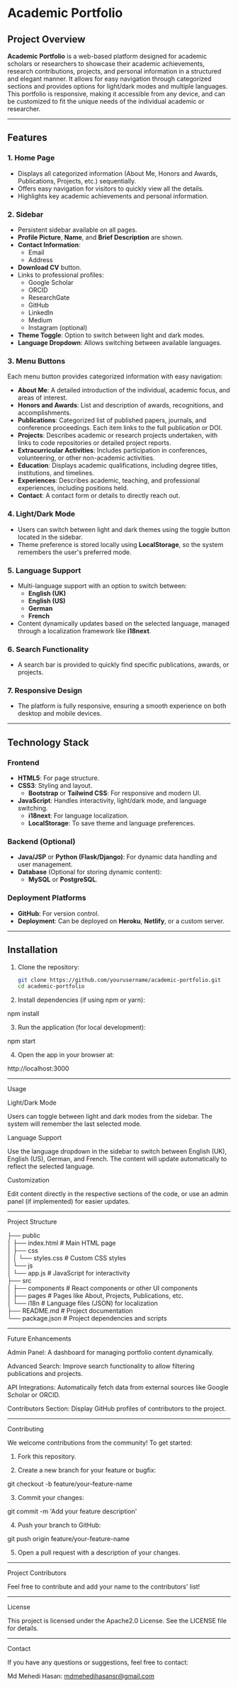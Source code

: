# Academic Portfolio

## Project Overview

**Academic Portfolio** is a web-based platform designed for academic scholars or researchers to showcase their academic achievements, research contributions, projects, and personal information in a structured and elegant manner. It allows for easy navigation through categorized sections and provides options for light/dark modes and multiple languages. This portfolio is responsive, making it accessible from any device, and can be customized to fit the unique needs of the individual academic or researcher.

---

## Features

### 1. Home Page
- Displays all categorized information (About Me, Honors and Awards, Publications, Projects, etc.) sequentially.
- Offers easy navigation for visitors to quickly view all the details.
- Highlights key academic achievements and personal information.

### 2. Sidebar
- Persistent sidebar available on all pages.
- **Profile Picture**, **Name**, and **Brief Description** are shown.
- **Contact Information**:
  - Email
  - Address
- **Download CV** button.
- Links to professional profiles:
  - Google Scholar
  - ORCID
  - ResearchGate
  - GitHub
  - LinkedIn
  - Medium
  - Instagram (optional)
- **Theme Toggle**: Option to switch between light and dark modes.
- **Language Dropdown**: Allows switching between available languages.

### 3. Menu Buttons
Each menu button provides categorized information with easy navigation:
- **About Me**: A detailed introduction of the individual, academic focus, and areas of interest.
- **Honors and Awards**: List and description of awards, recognitions, and accomplishments.
- **Publications**: Categorized list of published papers, journals, and conference proceedings. Each item links to the full publication or DOI.
- **Projects**: Describes academic or research projects undertaken, with links to code repositories or detailed project reports.
- **Extracurricular Activities**: Includes participation in conferences, volunteering, or other non-academic activities.
- **Education**: Displays academic qualifications, including degree titles, institutions, and timelines.
- **Experiences**: Describes academic, teaching, and professional experiences, including positions held.
- **Contact**: A contact form or details to directly reach out.

### 4. Light/Dark Mode
- Users can switch between light and dark themes using the toggle button located in the sidebar.
- Theme preference is stored locally using **LocalStorage**, so the system remembers the user's preferred mode.

### 5. Language Support
- Multi-language support with an option to switch between:
  - **English (UK)**
  - **English (US)**
  - **German**
  - **French**
- Content dynamically updates based on the selected language, managed through a localization framework like **i18next**.

### 6. Search Functionality
- A search bar is provided to quickly find specific publications, awards, or projects.

### 7. Responsive Design
- The platform is fully responsive, ensuring a smooth experience on both desktop and mobile devices.

---

## Technology Stack

### Frontend
- **HTML5**: For page structure.
- **CSS3**: Styling and layout.
  - **Bootstrap** or **Tailwind CSS**: For responsive and modern UI.
- **JavaScript**: Handles interactivity, light/dark mode, and language switching.
  - **i18next**: For language localization.
  - **LocalStorage**: To save theme and language preferences.

### Backend (Optional)
- **Java/JSP** or **Python (Flask/Django)**: For dynamic data handling and user management.
- **Database** (Optional for storing dynamic content):
  - **MySQL** or **PostgreSQL**.

### Deployment Platforms
- **GitHub**: For version control.
- **Deployment**: Can be deployed on **Heroku**, **Netlify**, or a custom server.

---

## Installation

1. Clone the repository:
   ```bash
   git clone https://github.com/yourusername/academic-portfolio.git
   cd academic-portfolio

2. Install dependencies (if using npm or yarn):

npm install


3. Run the application (for local development):

npm start


4. Open the app in your browser at:

http://localhost:3000




---

Usage

Light/Dark Mode

Users can toggle between light and dark modes from the sidebar. The system will remember the last selected mode.


Language Support

Use the language dropdown in the sidebar to switch between English (UK), English (US), German, and French. The content will update automatically to reflect the selected language.


Customization

Edit content directly in the respective sections of the code, or use an admin panel (if implemented) for easier updates.



---

Project Structure

├── public <br>
│   ├── index.html          # Main HTML page<br>
│   ├── css<br>
│   │   └── styles.css      # Custom CSS styles<br>
│   └── js<br>
│       └── app.js          # JavaScript for interactivity<br>
├── src<br>
│   ├── components          # React components or other UI components <br>
│   ├── pages               # Pages like About, Projects, Publications, etc.<br>
│   └── i18n                # Language files (JSON) for localization <br>
├── README.md               # Project documentation <br>
└── package.json            # Project dependencies and scripts<br>


---

Future Enhancements

Admin Panel: A dashboard for managing portfolio content dynamically.

Advanced Search: Improve search functionality to allow filtering publications and projects.

API Integrations: Automatically fetch data from external sources like Google Scholar or ORCID.

Contributors Section: Display GitHub profiles of contributors to the project.



---

Contributing

We welcome contributions from the community! To get started:

1. Fork this repository.


2. Create a new branch for your feature or bugfix:

git checkout -b feature/your-feature-name


3. Commit your changes:

git commit -m 'Add your feature description'


4. Push your branch to GitHub:

git push origin feature/your-feature-name


5. Open a pull request with a description of your changes.




---

Project Contributors

Feel free to contribute and add your name to the contributors' list!


---

License

This project is licensed under the Apache2.0 License. See the LICENSE file for details.


---

Contact

If you have any questions or suggestions, feel free to contact:

Md Mehedi Hasan: mdmehedihasansr@gmail.com
